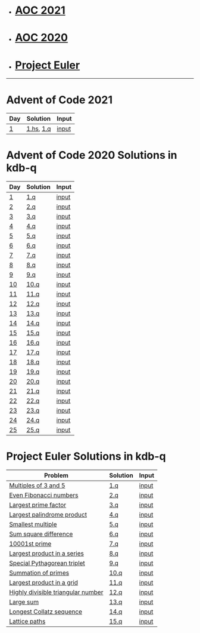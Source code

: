 * # [AOC 2021](#advent-of-code-2021)
* # [AOC 2020](#advent-of-code-2020-solutions-in-kdb-q)
* # [Project Euler](#project-euler-solutions-in-kdb-q)
- - - -
# Advent of Code 2021

Day | Solution | Input
 --- | --- | ---
[1](https://adventofcode.com/2021/day/1) | [1.hs](aoc2021/1.hs), [1.q](aoc2021/1.q) | [input](aoc2021/inputs/1.txt)
# Advent of Code 2020 Solutions in kdb-q

Day | Solution | Input
 --- | --- | ---
[1](https://adventofcode.com/2020/day/1) | [1.q](aoc2020/1.q) | [input](aoc2020/inputs/1.txt)
[2](https://adventofcode.com/2020/day/2) | [2.q](aoc2020/2.q) | [input](aoc2020/inputs/2.txt)
[3](https://adventofcode.com/2020/day/3) | [3.q](aoc2020/3.q) | [input](aoc2020/inputs/3.txt)
[4](https://adventofcode.com/2020/day/4) | [4.q](aoc2020/4.q) | [input](aoc2020/inputs/4.txt)
[5](https://adventofcode.com/2020/day/5) | [5.q](aoc2020/5.q) | [input](aoc2020/inputs/5.txt)
[6](https://adventofcode.com/2020/day/6) | [6.q](aoc2020/6.q) | [input](aoc2020/inputs/6.txt)
[7](https://adventofcode.com/2020/day/7) | [7.q](aoc2020/7.q) | [input](aoc2020/inputs/7.txt)
[8](https://adventofcode.com/2020/day/8) | [8.q](aoc2020/8.q) | [input](aoc2020/inputs/8.txt)
[9](https://adventofcode.com/2020/day/9) | [9.q](aoc2020/9.q) | [input](aoc2020/inputs/9.txt)
[10](https://adventofcode.com/2020/day/10) | [10.q](aoc2020/10.q) | [input](aoc2020/inputs/10.txt)
[11](https://adventofcode.com/2020/day/11) | [11.q](aoc2020/11.q) | [input](aoc2020/inputs/11.txt)
[12](https://adventofcode.com/2020/day/12) | [12.q](aoc2020/12.q) | [input](aoc2020/inputs/12.txt)
[13](https://adventofcode.com/2020/day/13) | [13.q](aoc2020/13.q) | [input](aoc2020/inputs/13.txt)
[14](https://adventofcode.com/2020/day/14) | [14.q](aoc2020/14.q) | [input](aoc2020/inputs/14.txt)
[15](https://adventofcode.com/2020/day/15) | [15.q](aoc2020/15.q) | [input](aoc2020/inputs/15.txt)
[16](https://adventofcode.com/2020/day/16) | [16.q](aoc2020/16.q) | [input](aoc2020/inputs/16.txt)
[17](https://adventofcode.com/2020/day/17) | [17.q](aoc2020/17.q) | [input](aoc2020/inputs/17.txt)
[18](https://adventofcode.com/2020/day/18) | [18.q](aoc2020/18.q) | [input](aoc2020/inputs/18.txt)
[19](https://adventofcode.com/2020/day/19) | [19.q](aoc2020/19.q) | [input](aoc2020/inputs/19.txt)
[20](https://adventofcode.com/2020/day/20) | [20.q](aoc2020/20.q) | [input](aoc2020/inputs/20.txt)
[21](https://adventofcode.com/2020/day/21) | [21.q](aoc2020/21.q) | [input](aoc2020/inputs/21.txt)
[22](https://adventofcode.com/2020/day/22) | [22.q](aoc2020/22.q) | [input](aoc2020/inputs/22.txt)
[23](https://adventofcode.com/2020/day/23) | [23.q](aoc2020/23.q) | [input](aoc2020/inputs/23.txt)
[24](https://adventofcode.com/2020/day/24) | [24.q](aoc2020/24.q) | [input](aoc2020/inputs/24.txt)
[25](https://adventofcode.com/2020/day/25) | [25.q](aoc2020/25.q) | [input](aoc2020/inputs/25.txt)
# Project Euler Solutions in kdb-q

Problem | Solution | Input
 --- | --- | ---
[Multiples of 3 and 5](https://projecteuler.net/problem=1) | [1.q](q/1.q) | [input](q/inputs/1.txt)
[Even Fibonacci numbers](https://projecteuler.net/problem=2) | [2.q](q/2.q) | [input](q/inputs/2.txt)
[Largest prime factor](https://projecteuler.net/problem=3) | [3.q](q/3.q) | [input](q/inputs/3.txt)
[Largest palindrome product](https://projecteuler.net/problem=4) | [4.q](q/4.q) | [input](q/inputs/4.txt)
[Smallest multiple](https://projecteuler.net/problem=5) | [5.q](q/5.q) | [input](q/inputs/5.txt)
[Sum square difference](https://projecteuler.net/problem=6) | [6.q](q/6.q) | [input](q/inputs/6.txt)
[10001st prime](https://projecteuler.net/problem=7) | [7.q](q/7.q) | [input](q/inputs/7.txt)
[Largest product in a series](https://projecteuler.net/problem=8) | [8.q](q/8.q) | [input](q/inputs/8.txt)
[Special Pythagorean triplet](https://projecteuler.net/problem=9) | [9.q](q/9.q) | [input](q/inputs/9.txt)
[Summation of primes](https://projecteuler.net/problem=10) | [10.q](q/10.q) | [input](q/inputs/10.txt)
[Largest product in a grid](https://projecteuler.net/problem=11) | [11.q](q/11.q) | [input](q/inputs/11.txt)
[Highly divisible triangular number](https://projecteuler.net/problem=12) | [12.q](q/12.q) | [input](q/inputs/12.txt)
[Large sum](https://projecteuler.net/problem=13) | [13.q](q/13.q) | [input](q/inputs/13.txt)
[Longest Collatz sequence](https://projecteuler.net/problem=14) | [14.q](q/14.q) | [input](q/inputs/14.txt)
[Lattice paths](https://projecteuler.net/problem=15) | [15.q](q/15.q) | [input](q/inputs/15.txt)
